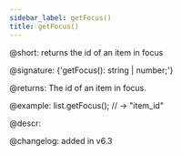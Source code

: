 ```yaml
---
sidebar_label: getFocus()
title: getFocus()
---          
```


@short: returns the id of an item in focus

@signature: {'getFocus(): string | number;'}

@returns:
The id of an item in focus.

@example:
list.getFocus(); // -> "item_id"

@descr:

@changelog:
added in v6.3

[comment]: # (@related: list/work_with_list.md#setting-focus-on-item)

